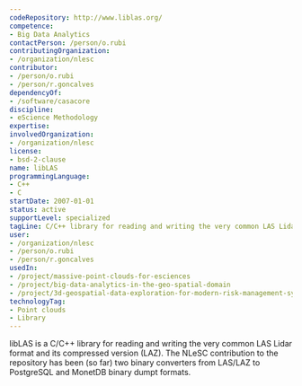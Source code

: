 ```yaml
---
codeRepository: http://www.liblas.org/
competence:
- Big Data Analytics
contactPerson: /person/o.rubi
contributingOrganization:
- /organization/nlesc
contributor:
- /person/o.rubi
- /person/r.goncalves
dependencyOf:
- /software/casacore
discipline:
- eScience Methodology
expertise:
involvedOrganization:
- /organization/nlesc
license:
- bsd-2-clause
name: libLAS
programmingLanguage:
- C++
- C
startDate: 2007-01-01
status: active
supportLevel: specialized
tagLine: C/C++ library for reading and writing the very common LAS Lidar format.
user:
- /organization/nlesc
- /person/o.rubi
- /person/r.goncalves
usedIn:
- /project/massive-point-clouds-for-esciences
- /project/big-data-analytics-in-the-geo-spatial-domain
- /project/3d-geospatial-data-exploration-for-modern-risk-management-systems
technologyTag:
- Point clouds
- Library
---
```

libLAS is a C/C++ library for reading and writing the very common LAS Lidar format and its compressed version (LAZ). The NLeSC contribution to the repository has been (so far) two binary converters from LAS/LAZ to PostgreSQL and MonetDB binary dumpt formats.
